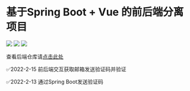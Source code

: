 # 基于Spring Boot + Vue 的前后端分离项目
![](https://img.shields.io/badge/SpringBoot-v2.6.3-green.svg)
![](https://img.shields.io/badge/Vue-^3.2.23-41B883.svg)
![](https://img.shields.io/badge/ElementPlus-^2.0.1-blue.svg)

查看后端仓库请[点击此处](https://github.com/z1zhang/mailDemo)

✅2022-2-15 前后端交互获取邮箱发送验证码并验证

✅2022-2-13 通过Spring Boot发送验证码
